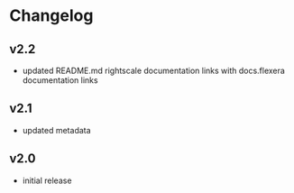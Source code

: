 # Changelog

## v2.2

- updated README.md rightscale documentation links with docs.flexera documentation links

## v2.1

- updated metadata

## v2.0

- initial release
